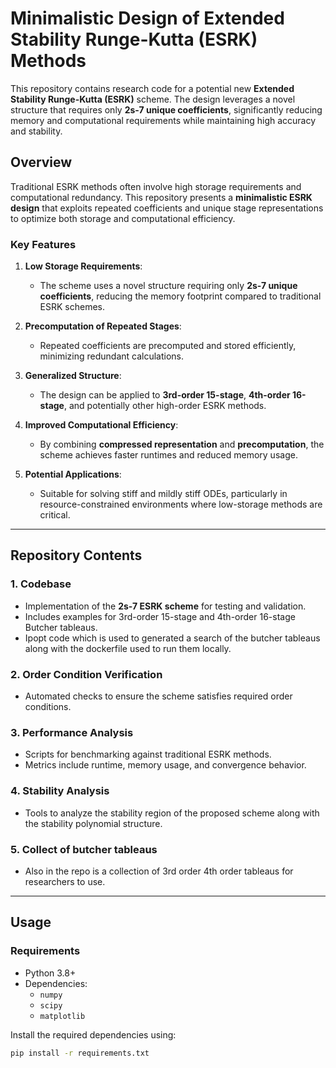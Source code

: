 # Minimalistic Design of Extended Stability Runge-Kutta (ESRK) Methods

This repository contains research code for a potential new **Extended Stability Runge-Kutta (ESRK)** scheme. The design leverages a novel structure that requires only **2s-7 unique coefficients**, significantly reducing memory and computational requirements while maintaining high accuracy and stability.

## Overview

Traditional ESRK methods often involve high storage requirements and computational redundancy. This repository presents a **minimalistic ESRK design** that exploits repeated coefficients and unique stage representations to optimize both storage and computational efficiency.

### Key Features

1. **Low Storage Requirements**:
   - The scheme uses a novel structure requiring only **2s-7 unique coefficients**, reducing the memory footprint compared to traditional ESRK schemes.

2. **Precomputation of Repeated Stages**:
   - Repeated coefficients are precomputed and stored efficiently, minimizing redundant calculations.

3. **Generalized Structure**:
   - The design can be applied to **3rd-order 15-stage**, **4th-order 16-stage**, and potentially other high-order ESRK methods.

4. **Improved Computational Efficiency**:
   - By combining **compressed representation** and **precomputation**, the scheme achieves faster runtimes and reduced memory usage.

5. **Potential Applications**:
   - Suitable for solving stiff and mildly stiff ODEs, particularly in resource-constrained environments where low-storage methods are critical.

---

## Repository Contents

### 1. **Codebase**
   - Implementation of the **2s-7 ESRK scheme** for testing and validation.
   - Includes examples for 3rd-order 15-stage and 4th-order 16-stage Butcher tableaus.
   - Ipopt code which is used to generated a search of the butcher tableaus along with the dockerfile used to run them locally.

### 2. **Order Condition Verification**
   - Automated checks to ensure the scheme satisfies required order conditions.

### 3. **Performance Analysis**
   - Scripts for benchmarking against traditional ESRK methods.
   - Metrics include runtime, memory usage, and convergence behavior.

### 4. **Stability Analysis**
   - Tools to analyze the stability region of the proposed scheme along with the stability polynomial structure.
### 5. **Collect of butcher tableaus**
   -  Also in the repo is a collection of 3rd order 4th order tableaus for researchers to use.
     

---

## Usage

### Requirements
- Python 3.8+
- Dependencies:
  - `numpy`
  - `scipy`
  - `matplotlib`

Install the required dependencies using:
```bash
pip install -r requirements.txt
